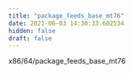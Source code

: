 ```yaml
---
title: "package_feeds_base_mt76"
date: 2021-06-03 14:30:33.602534
hidden: false
draft: false
---
```


x86/64/package_feeds_base_mt76

